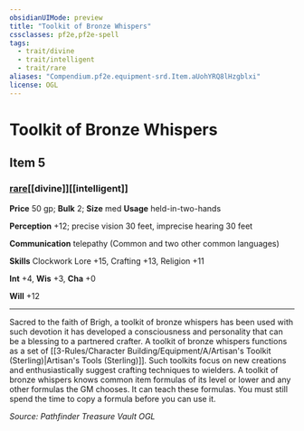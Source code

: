 ```yaml
---
obsidianUIMode: preview
title: "Toolkit of Bronze Whispers"
cssclasses: pf2e,pf2e-spell
tags:
  - trait/divine
  - trait/intelligent
  - trait/rare
aliases: "Compendium.pf2e.equipment-srd.Item.aUohYRQ8lHzgblxi"
license: OGL
---
```

# Toolkit of Bronze Whispers
## Item 5
### [rare](rare.md "Rare Rarity Trait")[[divine]][[intelligent]]


**Price** 50 gp; 
**Bulk** 2; **Size** med
**Usage** held-in-two-hands

**Perception** +12; precise vision 30 feet, imprecise hearing 30 feet

**Communication** telepathy (Common and two other common languages)

**Skills** Clockwork Lore +15, Crafting +13, Religion +11

**Int** +4, **Wis** +3, **Cha** +0

**Will** +12

* * *

Sacred to the faith of Brigh, a toolkit of bronze whispers has been used with such devotion it has developed a consciousness and personality that can be a blessing to a partnered crafter. A toolkit of bronze whispers functions as a set of [[3-Rules/Character Building/Equipment/A/Artisan's Toolkit (Sterling)|Artisan's Tools (Sterling)]]. Such toolkits focus on new creations and enthusiastically suggest crafting techniques to wielders. A toolkit of bronze whispers knows common item formulas of its level or lower and any other formulas the GM chooses. It can teach these formulas. You must still spend the time to copy a formula before you can use it.

*Source: Pathfinder Treasure Vault*
*OGL*
